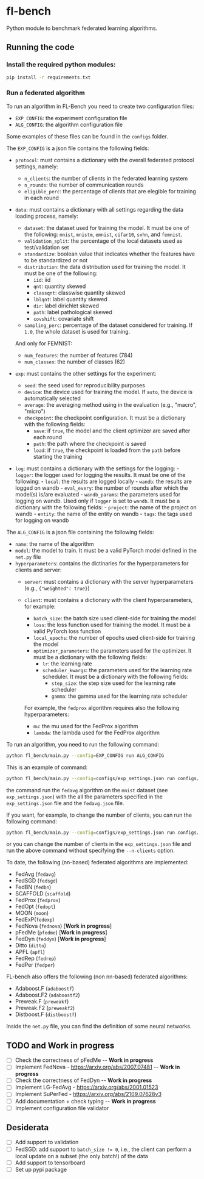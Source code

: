 # fl-bench
Python module to benchmark federated learning algorithms.

## Running the code

### Install the required python modules:
```bash
pip install -r requirements.txt
```

### Run a federated algorithm
To run an algorithm in FL-Bench you need to create two configuration files:
- `EXP_CONFIG`: the experiment configuration file
- `ALG_CONFIG`: the algorithm configuration file

Some examples of these files can be found in the `configs` folder.

The `EXP_CONFIG` is a json file contains the following fields:
- `protocol`: must contains a dictionary with the overall federated protocol settings, namely:
    - `n_clients`: the number of clients in the federated learning system
    - `n_rounds`: the number of communication rounds
    - `eligible_perc`: the percentage of clients that are elegible for training in each round

- `data`: must contains a dictionary with all settings regarding the data loading process, namely:
    - `dataset`: the dataset used for training the model. It must be one of the following: `mnist`, `mnistm`, `emnist`, `cifar10`, `svhn`, and `femnist`.
    - `validation_split`: the percentage of the local datasets used as test/validation set
    - `standardize`: boolean value that indicates whether the features have to be standardized or not
    - `distribution`: the data distribution used for training the model. 
      It must be one of the following: 
        - `iid`: iid
        - `qnt`: quantity skewed
        - `classqnt`: classwise quantity skewed
        - `lblqnt`: label quantity skewed
        - `dir`: label dirichlet skewed
        - `path`: label pathological skewed
        - `covshift`: covariate shift
    - `sampling_perc`: percentage of the dataset considered for training. 
      If `1.0`, the whole dataset is used for training.
      
    And only for FEMNIST:
    - `num_features`: the number of features (784)
    - `num_classes`: the number of classes (62)
    
- `exp`: must contains the other settings for the experiment:
    - `seed`: the seed used for reproducibility purposes
    - `device`: the device used for training the model. If `auto`, the device is automatically selected
    - `average`: the averaging method using in the evaluation (e.g., "macro", "micro")
    - `checkpoint`: the checkpoint configuration. It must be a dictionary with the following fields:
        - `save`: if `true`, the model and the client optimizer are saved after each round
        - `path`: the path where the checkpoint is saved
        - `load`: if `true`, the checkpoint is loaded from the `path` before starting the training
        
- `log`: must contains a dictionary with the settings for the logging:
      - `logger`: the logger used for logging the results. It must be one of the following:
          - `local`: the results are logged locally
          - `wandb`: the results are logged on wandb
      - `eval_every`: the number of rounds after which the model(s) is/are evaluated
      - `wandb_params`: the parameters used for logging on wandb. Used only if `logger` is set to `wandb`.
        It must be a dictionary with the following fields:
          - `project`: the name of the project on wandb
          - `entity`: the name of the entity on wandb
          - `tags`: the tags used for logging on wandb


The `ALG_CONFIG` is a json file containing the following fields:
- `name`: the name of the algorithm
- `model`: the model to train. It must be a valid PyTorch model defined in the `net.py` file
- `hyperparameters`: contains the dictinaries for the hyperparameters for clients and server:
    - `server`: must contains a dictionary with the server hyperparameters (e.g., `{"weighted": true}`)

    - `client`: must contains a dictionary with the client hyperparameters, for example:
        - `batch_size`: the batch size used client-side for training the model
        - `loss`: the loss function used for training the model. It must be a valid PyTorch loss function
        - `local_epochs`: the number of epochs used client-side for training the model
        - `optimizer_parameters`: the parameters used for the optimizer. 
          It must be a dictionary with the following fields:
            - `lr`: the learning rate
            - `scheduler_kwargs`: the parameters used for the learning rate scheduler. 
              It must be a dictionary with the following fields:
                - `step_size`: the step size used for the learning rate scheduler
                - `gamma`: the gamma used for the learning rate scheduler
        
        For example, the `fedprox` algorithm requires also the following hyperparameters:
        - `mu`: the mu used for the FedProx algorithm
        - `lambda`: the lambda used for the FedProx algorithm

To run an algorithm, you need to run the following command:
```bash
python fl_bench/main.py --config=EXP_CONFIG run ALG_CONFIG
```

This is an example of command:
```bash
python fl_bench/main.py --config=configs/exp_settings.json run configs/fedavg.json
```
the command run the `fedavg` algorithm on the `mnist` dataset (see `exp_settings.json`) with the 
all the parameters specified in the `exp_settings.json` file and the `fedavg.json` file.

If you want, for example, to change the number of clients, you can run the following command:
```bash
python fl_bench/main.py --config=configs/exp_settings.json run configs/fedavg.json --n-clients=10
```

or you can change the number of clients in the `exp_settings.json` file and run the above command without
specifying the `--n-clients` option.

To date, the following (nn-based) federated algorithms are implemented:
- FedAvg (`fedavg`)
- FedSGD (`fedsgd`)
- FedBN (`fedbn`)
- SCAFFOLD (`scaffold`)
- FedProx (`fedprox`)
- FedOpt (`fedopt`)
- MOON (`moon`)
- FedExP(`fedexp`)
- FedNova (`fednova`) [**Work in progress**]
- pFedMe (`pfedme`) [**Work in progress**]
- FedDyn (`feddyn`) [**Work in progress**]
- Ditto (`ditto`)
- APFL (`apfl`)
- FedRep (`fedrep`)
- FedPer (`fedper`)

FL-bench also offers the following (non nn-based) federated algorithms:
- Adaboost.F (`adaboostf`)
- Adaboost.F2 (`adaboostf2`)
- Preweak.F (`preweakf`)
- Preweak.F2 (`preweakf2`)
- Distboost.F (`distboostf`)

Inside the `net.py` file, you can find the definition of some neural networks. 

## TODO and Work in progress
- [ ] Check the correctness of pFedMe -- **Work in progress**
- [ ] Implement FedNova - https://arxiv.org/abs/2007.07481 -- **Work in progress**
- [ ] Check the correctness of FedDyn -- **Work in progress**
- [ ] Implement LG-FedAvg - https://arxiv.org/abs/2001.01523
- [ ] Implement SuPerFed - https://arxiv.org/abs/2109.07628v3
- [ ] Add documentation + check typing -- **Work in progress**
- [ ] Implement configuration file validator

## Desiderata
- [ ] Add support to validation
- [ ] FedSGD: add support to `batch_size != 0`, i.e., the client can perform a local update on a subset (the only batch!) of the data
- [ ] Add support to tensorboard
- [ ] Set up pypi package
